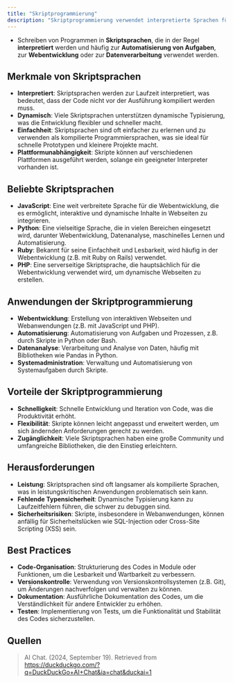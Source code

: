 ```yaml
---
title: "Skriptprogrammierung"
description: "Skriptprogrammierung verwendet interpretierte Sprachen für Automatisierung und Webentwicklung. Sprachen wie Python, JavaScript. Vorteile Schnelligkeit, Nachteile Leistung."
---
```


- Schreiben von Programmen in **Skriptsprachen**, die in der Regel **interpretiert** werden und häufig zur **Automatisierung von Aufgaben**, zur **Webentwicklung** oder zur **Datenverarbeitung** verwendet werden.

## Merkmale von Skriptsprachen
- **Interpretiert**: Skriptsprachen werden zur Laufzeit interpretiert, was bedeutet, dass der Code nicht vor der Ausführung kompiliert werden muss.
- **Dynamisch**: Viele Skriptsprachen unterstützen dynamische Typisierung, was die Entwicklung flexibler und schneller macht.
- **Einfachheit**: Skriptsprachen sind oft einfacher zu erlernen und zu verwenden als kompilierte Programmiersprachen, was sie ideal für schnelle Prototypen und kleinere Projekte macht.
- **Plattformunabhängigkeit**: Skripte können auf verschiedenen Plattformen ausgeführt werden, solange ein geeigneter Interpreter vorhanden ist.

## Beliebte Skriptsprachen
- **JavaScript**: Eine weit verbreitete Sprache für die Webentwicklung, die es ermöglicht, interaktive und dynamische Inhalte in Webseiten zu integrieren.
- **Python**: Eine vielseitige Sprache, die in vielen Bereichen eingesetzt wird, darunter Webentwicklung, Datenanalyse, maschinelles Lernen und Automatisierung.
- **Ruby**: Bekannt für seine Einfachheit und Lesbarkeit, wird häufig in der Webentwicklung (z.B. mit Ruby on Rails) verwendet.
- **PHP**: Eine serverseitige Skriptsprache, die hauptsächlich für die Webentwicklung verwendet wird, um dynamische Webseiten zu erstellen.

## Anwendungen der Skriptprogrammierung
- **Webentwicklung**: Erstellung von interaktiven Webseiten und Webanwendungen (z.B. mit JavaScript und PHP).
- **Automatisierung**: Automatisierung von Aufgaben und Prozessen, z.B. durch Skripte in Python oder Bash.
- **Datenanalyse**: Verarbeitung und Analyse von Daten, häufig mit Bibliotheken wie Pandas in Python.
- **Systemadministration**: Verwaltung und Automatisierung von Systemaufgaben durch Skripte.

## Vorteile der Skriptprogrammierung
- **Schnelligkeit**: Schnelle Entwicklung und Iteration von Code, was die Produktivität erhöht.
- **Flexibilität**: Skripte können leicht angepasst und erweitert werden, um sich ändernden Anforderungen gerecht zu werden.
- **Zugänglichkeit**: Viele Skriptsprachen haben eine große Community und umfangreiche Bibliotheken, die den Einstieg erleichtern.

## Herausforderungen
- **Leistung**: Skriptsprachen sind oft langsamer als kompilierte Sprachen, was in leistungskritischen Anwendungen problematisch sein kann.
- **Fehlende Typensicherheit**: Dynamische Typisierung kann zu Laufzeitfehlern führen, die schwer zu debuggen sind.
- **Sicherheitsrisiken**: Skripte, insbesondere in Webanwendungen, können anfällig für Sicherheitslücken wie SQL-Injection oder Cross-Site Scripting (XSS) sein.

## Best Practices
- **Code-Organisation**: Strukturierung des Codes in Module oder Funktionen, um die Lesbarkeit und Wartbarkeit zu verbessern.
- **Versionskontrolle**: Verwendung von Versionskontrollsystemen (z.B. Git), um Änderungen nachverfolgen und verwalten zu können.
- **Dokumentation**: Ausführliche Dokumentation des Codes, um die Verständlichkeit für andere Entwickler zu erhöhen.
- **Testen**: Implementierung von Tests, um die Funktionalität und Stabilität des Codes sicherzustellen.
## Quellen

> AI Chat. (2024, September 19). Retrieved from https://duckduckgo.com/?q=DuckDuckGo+AI+Chat&ia=chat&duckai=1

